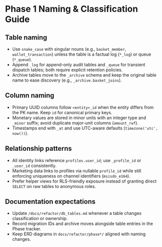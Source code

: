 # Phase 1 Naming & Classification Guide

## Table naming

- Use `snake_case` with singular nouns (e.g., `basket_member`,
  `wallet_transaction`) unless the table is a factual log (`*_log`) or queue
  (`*_queue`).
- Append `_log` for append-only audit tables and `_queue` for transient dispatch
  tables; both require explicit retention policies.
- Archive tables move to the `_archive` schema and keep the original table name
  to ease discovery (e.g., `_archive.basket_joins`).

## Column naming

- Primary UUID columns follow `<entity>_id` when the entity differs from the PK
  name. Keep `id` for canonical primary keys.
- Monetary values are stored in minor units with an integer type and `_minor`
  suffix; avoid duplicate major-unit columns (`amount_rwf`).
- Timestamps end with `_at` and use UTC-aware defaults
  (`timezone('utc', now())`).

## Relationship patterns

- All identity links reference `profiles.user_id`; use `_profile_id` or
  `_user_id` consistently.
- Marketing data links to profiles via nullable `profile_id` while still
  enforcing uniqueness on channel identifiers (`msisdn_e164`).
- Prefer helper views for RLS-friendly exposure instead of granting direct
  `SELECT` on raw tables to anonymous roles.

## Documentation expectations

- Update `/docs/refactor/db_tables.md` whenever a table changes classification
  or ownership.
- Record migration IDs and archive moves alongside table entries in the Phase
  tracker.
- Keep ERD diagrams in `docs/refactor/phase*/` aligned with naming changes.
